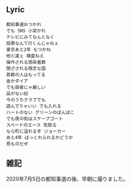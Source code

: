 ## Lyric

```
都知事選おつかれ
でも SNS 小突かれ
テレビにみてなんとなく
投票なんて行くんじゃねぇ
東京あと2年 もつかね
他と違ぇ 検査ねえ
操作される感染者数
閉ざされる残念な国
首都の人はもってる
金かダイア
でも弱者にゃ厳しい
品がない奴
今のうちクラブでも
遊んでりゃいい でも入れる
ハートのない グリーンのぽんぽこ
でも夜の街はスケープゴート
スペードのエース 気取る
なら町に溢れるぞ ジョーカー
あと4年 ばっくれられるかどうか
見ものだぜ
```

## 雑記

2020年7月5日の都知事選の後、早朝に撮りました。
